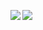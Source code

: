 <a href="https://discord.com/users/549798195027247104"><img align="left" src="https://lanyard.ushiekane.dev/api/549798195027247104?borderRadius=12px&hideDiscrim=true&idleMessage=Currently%20doing%20Refeia%20stuff"/></a>

<p>
  <a href="https://count.getloli.com/"><img src="https://count.getloli.com/get/@rreiy?theme=gelbooru"></a>
</p>
